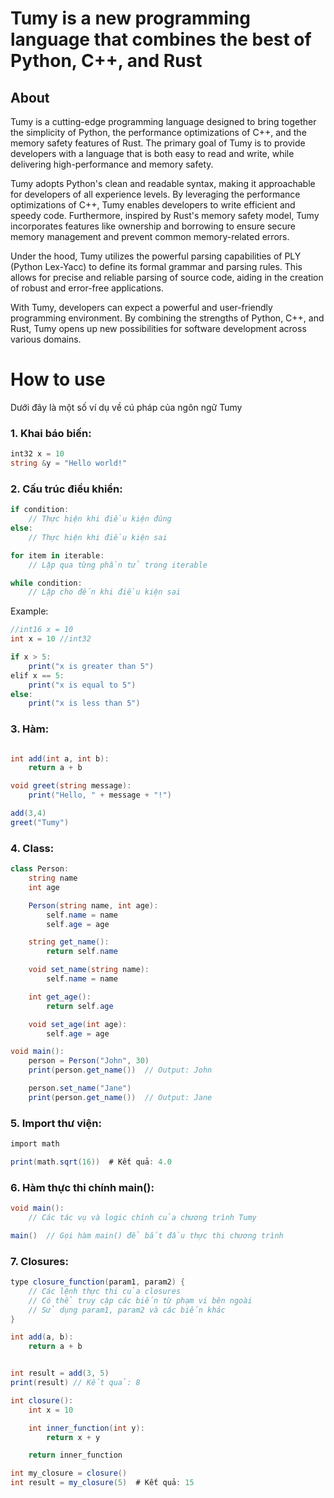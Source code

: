 # Tumy is a new programming language that combines the best of Python, C++, and Rust

## About

Tumy is a cutting-edge programming language designed to bring together the simplicity of Python, the performance optimizations of C++, and the memory safety features of Rust. The primary goal of Tumy is to provide developers with a language that is both easy to read and write, while delivering high-performance and memory safety.

Tumy adopts Python's clean and readable syntax, making it approachable for developers of all experience levels. By leveraging the performance optimizations of C++, Tumy enables developers to write efficient and speedy code. Furthermore, inspired by Rust's memory safety model, Tumy incorporates features like ownership and borrowing to ensure secure memory management and prevent common memory-related errors.

Under the hood, Tumy utilizes the powerful parsing capabilities of PLY (Python Lex-Yacc) to define its formal grammar and parsing rules. This allows for precise and reliable parsing of source code, aiding in the creation of robust and error-free applications.

With Tumy, developers can expect a powerful and user-friendly programming environment. By combining the strengths of Python, C++, and Rust, Tumy opens up new possibilities for software development across various domains.

# How to use

Dưới đây là một số ví dụ về cú pháp của ngôn ngữ Tumy

### 1. Khai báo biến:

```cs
int32 x = 10
string &y = "Hello world!"
```

### 2. Cấu trúc điều khiển:

```cs
if condition:
    // Thực hiện khi điều kiện đúng
else:
    // Thực hiện khi điều kiện sai

for item in iterable:
    // Lặp qua từng phần tử trong iterable

while condition:
    // Lặp cho đến khi điều kiện sai
```

Example:

```cs
//int16 x = 10
int x = 10 //int32

if x > 5:
    print("x is greater than 5")
elif x == 5:
    print("x is equal to 5")
else:
    print("x is less than 5")

```

### 3. Hàm:

```cs

int add(int a, int b):
    return a + b

void greet(string message):
    print("Hello, " + message + "!")

add(3,4)
greet("Tumy")

```

### 4. Class:

```cs
class Person:
    string name
    int age

    Person(string name, int age):
        self.name = name
        self.age = age

    string get_name():
        return self.name

    void set_name(string name):
        self.name = name

    int get_age():
        return self.age

    void set_age(int age):
        self.age = age

void main():
    person = Person("John", 30)
    print(person.get_name())  // Output: John

    person.set_name("Jane")
    print(person.get_name())  // Output: Jane

```

### 5. Import thư viện:

```cs
import math

print(math.sqrt(16))  # Kết quả: 4.0
```

### 6. Hàm thực thi chính **main()**:

```cs
void main():
    // Các tác vụ và logic chính của chương trình Tumy

main()  // Gọi hàm main() để bắt đầu thực thi chương trình
```

### 7. Closures:

```cs
type closure_function(param1, param2) {
    // Các lệnh thực thi của closures
    // Có thể truy cập các biến từ phạm vi bên ngoài
    // Sử dụng param1, param2 và các biến khác
}
```

```cs
int add(a, b):
    return a + b


int result = add(3, 5)
print(result) // Kết quả: 8

```

```cs
int closure():
    int x = 10

    int inner_function(int y):
        return x + y

    return inner_function

int my_closure = closure()
int result = my_closure(5)  # Kết quả: 15
```
